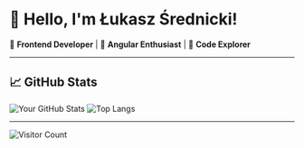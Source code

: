 # 👋 Hello, I'm Łukasz Średnicki!

🔧 **Frontend Developer** | 🎨 **Angular Enthusiast** | 🚀 **Code Explorer**

---

## 📈 GitHub Stats

![Your GitHub Stats](https://github-readme-stats-eight-theta.vercel.app/api?username=srednicki-lukasz&show_icons=true&theme=algolia&include_all_commits=true&count_private=true)
![Top Langs](https://github-readme-stats-eight-theta.vercel.app/api/top-langs/?username=srednicki-lukasz&layout=compact&langs_count=8&theme=algolia)

---

![Visitor Count](https://komarev.com/ghpvc/?username=srednicki-lukasz&style=flat-square&color=blue)
